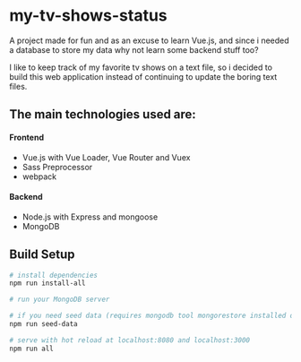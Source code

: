 # my-tv-shows-status

A project made for fun and as an excuse to learn Vue.js, and since i needed a database to store my data why not learn some backend stuff too?

I like to keep track of my favorite tv shows on a text file, so i decided to build this web application instead of continuing to update the boring text files.

## The main technologies used are:

#### Frontend

- Vue.js with Vue Loader, Vue Router and Vuex
- Sass Preprocessor
- webpack

#### Backend

- Node.js with Express and mongoose
- MongoDB

## Build Setup

```bash
# install dependencies
npm run install-all

# run your MongoDB server

# if you need seed data (requires mongodb tool mongorestore installed on your machine)
npm run seed-data

# serve with hot reload at localhost:8080 and localhost:3000
npm run all
```
